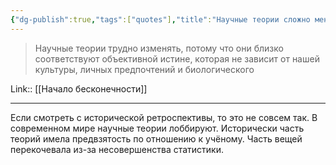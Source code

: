 ```yaml
---
{"dg-publish":true,"tags":["quotes"],"title":"Научные теории сложно менять, потому что не зависят от культуры","date":"2021-09-06T12:15:00+03:00","modified_at":"2022-06-16T09:24:32+03:00","permalink":"/quotes/202109061215/","dgHomeLink":false,"dgPassFrontmatter":true}
---
```



> Научные теории трудно изменять, потому что они близко соответствуют объективной истине, которая не зависит от нашей культуры, личных предпочтений и биологического

Link:: [[Начало бесконечности]]

---

Если смотреть с исторической ретроспективы, то это не совсем так. В современном мире научные теории лоббируют. Исторически часть теорий имела предвзятость по отношению к учёному. Часть вещей перекочевала из-за несовершенства статистики.
